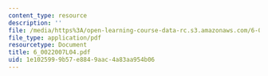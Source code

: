 ```yaml
---
content_type: resource
description: ''
file: /media/https%3A/open-learning-course-data-rc.s3.amazonaws.com/6-002-circuits-and-electronics-spring-2007/1e1025999b57e8849aac4a83aa954b06_6_0022007L04.pdf
file_type: application/pdf
resourcetype: Document
title: 6_0022007L04.pdf
uid: 1e102599-9b57-e884-9aac-4a83aa954b06
---
```

